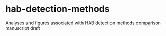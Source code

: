 # hab-detection-methods
Analyses and figures associated with HAB detection methods comparison manuscript draft

